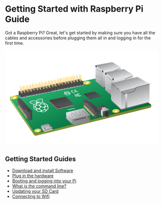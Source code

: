# Getting Started with Raspberry Pi Guide

Got a Raspberry Pi? Great, let's get started by making sure you have all the cables and accessories before plugging them all in and logging in for the first time.

![](images/Raspberry_Pi_B+.png)

## Getting Started Guides

- [Download and install Software](writing-sd-card-image.md)
- [Plug in the hardware](quick-pi-setup.md)
- [Booting and logging into your Pi]()
- [What is the command line?]()
- [Updating your SD Card]()
- [Connecting to Wifi]()
